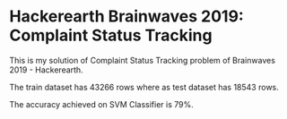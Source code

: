 # Hackerearth Brainwaves 2019: Complaint Status Tracking 

This is my solution of Complaint Status Tracking problem of Brainwaves 2019 - Hackerearth.

The train dataset has 43266 rows where as test dataset has 18543 rows.

The accuracy achieved on SVM Classifier is 79%.